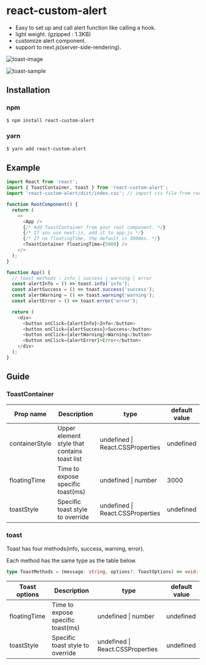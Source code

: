 # react-custom-alert

- Easy to set up and call alert function like calling a hook.
- light weight. (gzipped : 1.3KB)
- customize alert component.
- support to next.js(server-side-rendering).

![toast-image](https://user-images.githubusercontent.com/34272561/193571396-3a6e40a9-5196-41a7-86bc-e64afa07cbff.png)

![toast-sample](https://user-images.githubusercontent.com/34272561/193572301-14c26f08-f008-44ed-ae26-99fe18bcf91c.gif)

## Installation

### npm

```sh
$ npm install react-custom-alert
```

### yarn

```sh
$ yarn add react-custom-alert
```

## Example

```js
import React from 'react';
import { ToastContainer, toast } from 'react-custom-alert';
import 'react-custom-alert/dist/index.css'; // import css file from root.

function RootComponent() {
  return (
    <>
      <App />
      {/* Add ToastContainer from your root component. */}
      {/* If you use next.js, add it to app.js */}
      {/* If no floatingTime, the default is 3000ms. */}
      <ToastContainer floatingTime={5000} />
    </>
  );
}

function App() {
  // toast methods : info | success | warning | error
  const alertInfo = () => toast.info('info');
  const alertSuccess = () => toast.success('success');
  const alertWarning = () => toast.warning('warning');
  const alertError = () => toast.error('error');

  return (
    <div>
      <button onClick={alertInfo}>Info</button>
      <button onClick={alertSuccess}>Success</button>
      <button onClick={alertWarning}>Warning</button>
      <button onClick={alertError}>Error</button>
    </div>
  );
}
```

## Guide

### ToastContainer

| Prop name      | Description                                  | type                             | default value |
|----------------|----------------------------------------------|----------------------------------|---------------|
| containerStyle | Upper element style that contains toast list | undefined \| React.CSSProperties | undefined     |
| floatingTime   | Time to expose specific toast(ms)            | undefined \| number              | 3000     |
| toastStyle     | Specific toast style to override             | undefined \| React.CSSProperties | undefined     |

### toast

Toast has four methods(info, success, warning, error).

Each method has the same type as the table below.

```ts
type ToastMethods = (message: string, options?: ToastOptions) => void;
```

| Toast options | Description                        | type                             | default value |
|---------------|------------------------------------|----------------------------------|---------------|
| floatingTime  | Time to expose specific toast(ms)  | undefined \| number              | undefined     |
| toastStyle    | Specific toast style to override   | undefined \| React.CSSProperties | undefined     |
